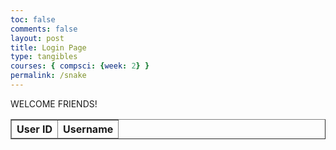```yaml
---
toc: false
comments: false
layout: post
title: Login Page
type: tangibles
courses: { compsci: {week: 2} }
permalink: /snake
---
```


WELCOME FRIENDS!

<!DOCTYPE html>
<html lang="en">
<head>
    <meta charset="UTF-8">
    <meta name="viewport" content="width=device-width, initial-scale=1.0">
    <title>Data Table</title>
</head>
<body>
    <table border="1">
        <thead>
            <tr>
                <th>User ID</th>
                <th>Username</th>
                <!-- Add more table headers based on your User model fields -->
            </tr>
        </thead>
        <tbody id="table-body">
            <!-- Data will be dynamically added here -->
        </tbody>
    </table>
    <script type="module">
        const url = '{{site.baseurl}}/api/users';
        fetch(url)
            .then(response => {
                if (!response.ok) {
                    throw new Error('Failed to fetch data');
                }
                return response.json();
            })
            .then(data => {
                // Handle the data received from the backend
                displayDataInTable(data);
            })
            .catch(error => {
                console.error('Error:', error);
            });
        function displayDataInTable(data) {
            const tableBody = document.getElementById('table-body');
            data.forEach(user => {
                const row = document.createElement('tr');
                row.innerHTML = `
                    <td>${user.user_id}</td>
                    <td>${user.username}</td>
                    <!-- Add more table cells based on your User model fields -->
                `;
                tableBody.appendChild(row);
            });
        }
    </script>

</html>


    
